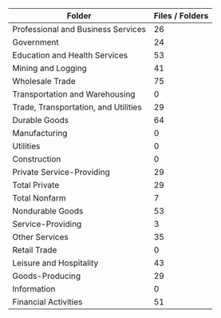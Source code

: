 | Folder                               |   Files / Folders |
|--------------------------------------|-------------------|
| Professional and Business Services   |                26 |
| Government                           |                24 |
| Education and Health Services        |                53 |
| Mining and Logging                   |                41 |
| Wholesale Trade                      |                75 |
| Transportation and Warehousing       |                 0 |
| Trade, Transportation, and Utilities |                29 |
| Durable Goods                        |                64 |
| Manufacturing                        |                 0 |
| Utilities                            |                 0 |
| Construction                         |                 0 |
| Private Service-Providing            |                29 |
| Total Private                        |                29 |
| Total Nonfarm                        |                 7 |
| Nondurable Goods                     |                53 |
| Service-Providing                    |                 3 |
| Other Services                       |                35 |
| Retail Trade                         |                 0 |
| Leisure and Hospitality              |                43 |
| Goods-Producing                      |                29 |
| Information                          |                 0 |
| Financial Activities                 |                51 |